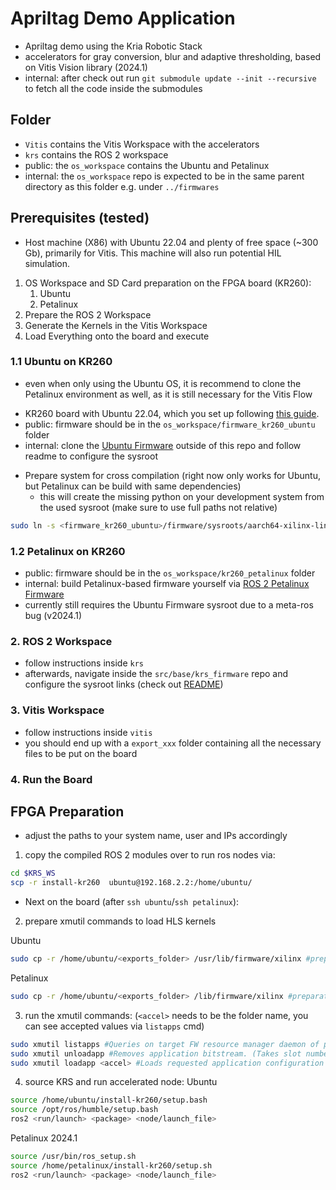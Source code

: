 # Apriltag Demo Application

* Apriltag demo using the Kria Robotic Stack
* accelerators for gray conversion, blur and adaptive thresholding, based on Vitis Vision library (2024.1)
* internal: after check out run `git submodule update --init --recursive` to fetch all the code inside the submodules

## Folder
* `Vitis` contains the Vitis Workspace with the accelerators
* `krs` contains the ROS 2 workspace
* public: the `os_workspace` contains the Ubuntu and Petalinux
* internal: the `os_workspace` repo is expected to be in the same parent directory as this folder e.g. under `../firmwares`

## Prerequisites (tested)
- Host machine (X86) with Ubuntu 22.04 and plenty of free space (~300 Gb), primarily for Vitis. This machine will also run potential HIL simulation.

1. OS Workspace and SD Card preparation on the FPGA board (KR260):
   1. Ubuntu
   2. Petalinux
2. Prepare the ROS 2 Workspace
3. Generate the Kernels in the Vitis Workspace
4. Load Everything onto the board and execute

### 1.1 Ubuntu on KR260
* even when only using the Ubuntu OS, it is recommend to clone the Petalinux environment as well, as it is still necessary for the Vitis Flow
- KR260 board with Ubuntu 22.04, which you set up following [this guide](https://www.amd.com/en/products/system-on-modules/kria/k26/kr260-robotics-starter-kit/getting-started/setting-up-the-sd-card-image.html).
- public: firmware should be in the `os_workspace/firmware_kr260_ubuntu` folder
- internal: clone the [Ubuntu Firmware](https://git-ads.inf.tu-dresden.de/krs/firmware_kr260_ubuntu) outside of this repo and follow readme to configure the sysroot
* Prepare system for cross compilation (right now only works for Ubuntu, but Petalinux can be build with same dependencies)
  * this will create the missing python on your development system from the used sysroot (make sure to use full paths not relative)
```bash 
sudo ln -s <firmware_kr260_ubuntu>/firmware/sysroots/aarch64-xilinx-linux/usr/lib/aarch64-linux-gnu/libpython3.10.so.1.0 /usr/lib/aarch64-linux-gnu/libpython3.10.so -f
```

### 1.2 Petalinux on KR260
- public: firmware should be in the `os_workspace/kr260_petalinux` folder
- internal: build Petalinux-based firmware yourself via [ROS 2 Petalinux Firmware](https://git-ads.inf.tu-dresden.de/krs/firmware_kr260)
- currently still requires the Ubuntu Firmware sysroot due to a meta-ros bug (v2024.1)


### 2. ROS 2 Workspace
* follow instructions inside `krs`
* afterwards, navigate inside the `src/base/krs_firmware` repo and configure the sysroot links (check out [README](krs_firmware/README.md))

### 3. Vitis Workspace
* follow instructions inside `vitis`
* you should end up with a `export_xxx` folder containing all the necessary files to be put on the board

### 4. Run the Board

## FPGA Preparation
* adjust the paths to your system name, user and IPs accordingly 

1. copy the compiled ROS 2 modules over to run ros nodes via:

```bash
cd $KRS_WS
scp -r install-kr260  ubuntu@192.168.2.2:/home/ubuntu/
```
* Next on the board (after `ssh ubuntu`/`ssh petalinux`):
2. prepare xmutil commands to load HLS kernels

Ubuntu
```bash
sudo cp -r /home/ubuntu/<exports_folder> /usr/lib/firmware/xilinx #preparation for xmutil command
```
Petalinux
```bash
sudo cp -r /home/ubuntu/<exports_folder> /lib/firmware/xilinx #preparation for xmutil command
```

3. run the xmutil commands: (`<accel>` needs to be the folder name, you can see accepted values via `listapps` cmd)
```bash
sudo xmutil listapps #Queries on target FW resource manager daemon of pre-built app bitstreams available on the platform and provides summary to CLI.
sudo xmutil unloadapp #Removes application bitstream. (Takes slot number, default 0)
sudo xmutil loadapp <accel> #Loads requested application configuration bitstream to programmable logic if the device is available.
```
4. source KRS and run accelerated node:
Ubuntu
```bash
source /home/ubuntu/install-kr260/setup.bash
source /opt/ros/humble/setup.bash
ros2 <run/launch> <package> <node/launch_file>
```

Petalinux 2024.1
```bash
source /usr/bin/ros_setup.sh
source /home/petalinux/install-kr260/setup.sh
ros2 <run/launch> <package> <node/launch_file>
```